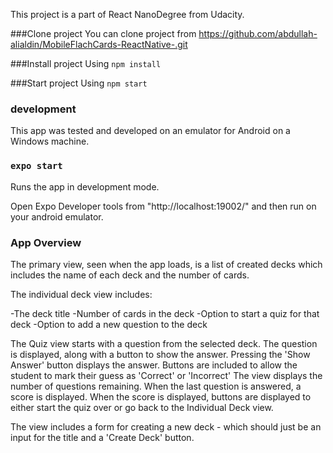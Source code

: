 This project is a part of React NanoDegree from Udacity.

###Clone project
You can clone project from https://github.com/abdullah-alialdin/MobileFlachCards-ReactNative-.git

###Install project
Using `npm install`

###Start project
Using `npm start`

### development
This app was tested and developed on an emulator for Android on a Windows machine.

### `expo start`

Runs the app in development mode.

Open Expo Developer tools from "http://localhost:19002/" and then run on your
android emulator.

### App Overview

The primary view, seen when the app loads, is a list of created decks which includes the name of each deck and the number of cards.

The individual deck view includes:

-The deck title
-Number of cards in the deck
-Option to start a quiz for that deck
-Option to add a new question to the deck

The Quiz view starts with a question from the selected deck.
The question is displayed, along with a button to show the answer.
Pressing the 'Show Answer' button displays the answer.
Buttons are included to allow the student to mark their guess as 'Correct' or 'Incorrect'
The view displays the number of questions remaining.
When the last question is answered, a score is displayed.
When the score is displayed, buttons are displayed to either start the quiz over or go back to the Individual Deck view.

The view includes a form for creating a new deck - which should just be an input for the title and a 'Create Deck' button.
